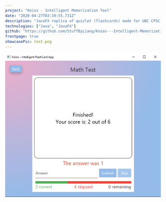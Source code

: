 ```yaml
---
project: "Koios - Intelligent Memorization Tool"
date: "2020-04-27T03:39:55.731Z"
description: "JavaFX replica of quizlet (flashcards) made for UBC CPSC 210."
technologies: ["Java", "JavaFX"]
github: "https://github.com/StuffByLiang/Koios---Intelligent-Memorization-Toole"
frontpage: true
showcasePic: test.png
---
```


![JavaFX Flashcards](./test.png)

